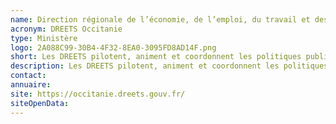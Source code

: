 ```yaml
---
name: Direction régionale de l’économie, de l’emploi, du travail et des solidarités Occitanie
acronym: DREETS Occitanie
type: Ministère
logo: 2A088C99-30B4-4F32-8EA0-3095FD8AD14F.png
short: Les DREETS pilotent, animent et coordonnent les politiques publiques relavant de leurs missions et mises en oeuvre notamment dans les Directions départementales de l’emploi, du travail et des solidarités et les Direction départementales de l’emploi, du travail et des solidarités et de la protection des populations.
description: Les DREETS pilotent, animent et coordonnent les politiques publiques relavant de leurs missions et mises en oeuvre notamment dans les Directions départementales de l’emploi, du travail et des solidarités et les Direction départementales de l’emploi, du travail et des solidarités et de la protection des populations. Les DREETS sont appelée à piloter, communiquer et évaluer les politiques publiques qui lui sont dévolues (économie, emploi, compétence, Travail, concurrence, consommation, répression des fraudes, métrologie et cohésion sociale).
contact:
annuaire:
site: https://occitanie.dreets.gouv.fr/
siteOpenData:
---
```

